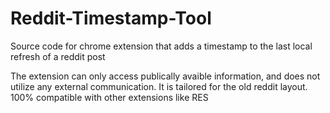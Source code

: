 # Reddit-Timestamp-Tool
Source code for chrome extension that adds a timestamp to the last local refresh of a reddit post

The extension can only access publically avaible information, and does not utilize any external communication. It is tailored for the old reddit layout. 100% compatible with other extensions like RES

